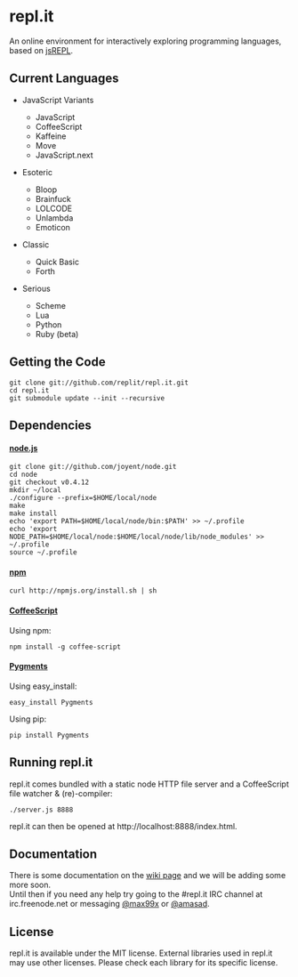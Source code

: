 repl.it
=======

An online environment for interactively exploring programming languages, based
on [jsREPL](https://github.com/replit/jsrepl).

Current Languages
-----------------

* JavaScript Variants
  * JavaScript
  * CoffeeScript
  * Kaffeine
  * Move
  * JavaScript.next

* Esoteric
  * Bloop
  * Brainfuck
  * LOLCODE
  * Unlambda
  * Emoticon

* Classic
  * Quick Basic
  * Forth

* Serious
  * Scheme
  * Lua
  * Python
  * Ruby (beta)

Getting the Code
----------------

    git clone git://github.com/replit/repl.it.git
    cd repl.it
    git submodule update --init --recursive

Dependencies
------------

#### [node.js](http://nodejs.org/)  

    git clone git://github.com/joyent/node.git
    cd node
    git checkout v0.4.12
    mkdir ~/local
    ./configure --prefix=$HOME/local/node
    make
    make install
    echo 'export PATH=$HOME/local/node/bin:$PATH' >> ~/.profile
    echo 'export NODE_PATH=$HOME/local/node:$HOME/local/node/lib/node_modules' >> ~/.profile
    source ~/.profile

#### [npm](http://npmjs.org/)

    curl http://npmjs.org/install.sh | sh
   
#### [CoffeeScript](http://jashkenas.github.com/coffee-script/)
  
  Using npm:
  
    npm install -g coffee-script

#### [Pygments](http://pygments.org/)

  Using easy_install:
  
    easy_install Pygments
    
  Using pip:
  
    pip install Pygments

Running repl.it
---------------

repl.it comes bundled with a static node HTTP file server and a CoffeeScript file watcher & (re)-compiler:

    ./server.js 8888
    
repl.it can then be opened at http://localhost:8888/index.html.

Documentation
-------------

There is some documentation on the [wiki page](https://github.com/replit/repl.it/wiki)
and we will be adding some more soon.  
Until then if you need any help try going to the #repl.it IRC channel at
irc.freenode.net or messaging [@max99x](https://github.com/max99x) or
[@amasad](https://github.com/amasad).


License
-------

repl.it is available under the MIT license. External libraries used in repl.it
may use other licenses. Please check each library for its specific license.
